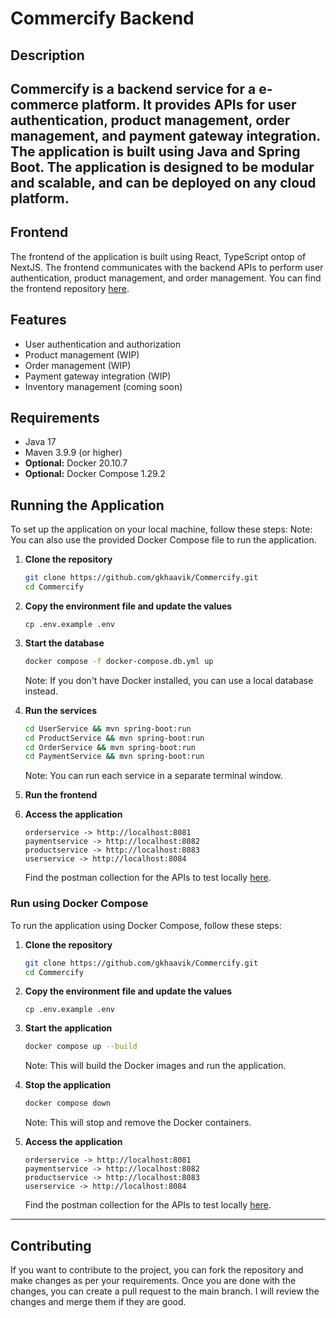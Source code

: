# Commercify Backend

## Description

Commercify is a backend service for a e-commerce platform. It provides APIs for user authentication, product management,
order management, and payment gateway integration. The application is built using Java and Spring Boot. The application
is designed to be modular and scalable, and can be deployed on any cloud platform.
---

## Frontend

The frontend of the application is built using React, TypeScript ontop of NextJS. The frontend communicates with the
backend APIs to
perform user authentication, product management, and order management. You can find the frontend
repository [here](https://github.com/gkhaavik/Commercify-Frontend).

## Features

- User authentication and authorization
- Product management (WIP)
- Order management (WIP)
- Payment gateway integration (WIP)
- Inventory management (coming soon)

## Requirements

- Java 17
- Maven 3.9.9 (or higher)
- **Optional:** Docker 20.10.7
- **Optional:** Docker Compose 1.29.2

## Running the Application

To set up the application on your local machine, follow these steps:
Note: You can also use the provided Docker Compose file to run the application.

1. **Clone the repository**
   ```bash
   git clone https://github.com/gkhaavik/Commercify.git
   cd Commercify
   ```

2. **Copy the environment file and update the values**

   ```
   cp .env.example .env
   ```

3. **Start the database**
   ```bash
   docker compose -f docker-compose.db.yml up
   ```
   Note: If you don't have Docker installed, you can use a local database instead.

4. **Run the services**
   ```bash
   cd UserService && mvn spring-boot:run
   cd ProductService && mvn spring-boot:run
   cd OrderService && mvn spring-boot:run
   cd PaymentService && mvn spring-boot:run
   ```
   Note: You can run each service in a separate terminal window.

5. **Run the frontend**
6. **Access the application**
   ```
   orderservice -> http://localhost:8081
   paymentservice -> http://localhost:8082
   productservice -> http://localhost:8083
   userservice -> http://localhost:8084
   ```
   Find the postman collection for the
   APIs to test
   locally [here](https://elements.getpostman.com/redirect?entityId=15305317-a422f193-3a8c-4d1c-a52f-4f2e6a114519&entityType=collection).

### Run using Docker Compose

To run the application using Docker Compose, follow these steps:

1. **Clone the repository**
   ```bash
   git clone https://github.com/gkhaavik/Commercify.git
   cd Commercify
   ```
2. **Copy the environment file and update the values**

   ```
   cp .env.example .env
   ```
3. **Start the application**
   ```bash
   docker compose up --build
   ```
   Note: This will build the Docker images and run the application.
4. **Stop the application**
   ```bash
   docker compose down
   ```
   Note: This will stop and remove the Docker containers.
5. **Access the application**
   ```
   orderservice -> http://localhost:8081
   paymentservice -> http://localhost:8082
   productservice -> http://localhost:8083
   userservice -> http://localhost:8084
   ```
   Find the postman collection for the
   APIs to test
   locally [here](https://elements.getpostman.com/redirect?entityId=15305317-a422f193-3a8c-4d1c-a52f-4f2e6a114519&entityType=collection).

---

## Contributing

If you want to contribute to the project, you can fork the repository and make changes as per your requirements. Once
you are done with the changes, you can create a pull request to the main branch. I will review the changes and merge
them if they are good.